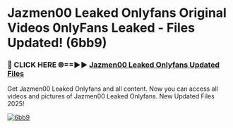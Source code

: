# Jazmen00 Leaked Onlyfans Original Videos 0nlyFans Leaked - Files Updated! (6bb9)

<h3>🔴 CLICK HERE 🌐==►► <a href="https://tinyurl.com/4seja8ks" rel="nofollow">Jazmen00 Leaked Onlyfans Updated Files</a></h3>

Get Jazmen00 Leaked Onlyfans and all content. Now you can access all videos and pictures of Jazmen00 Leaked Onlyfans. New Updated Files 2025!

[![6bb9](https://i.imgur.com/EWjZXRe.gif)](https://tinyurl.com/4seja8ks)

